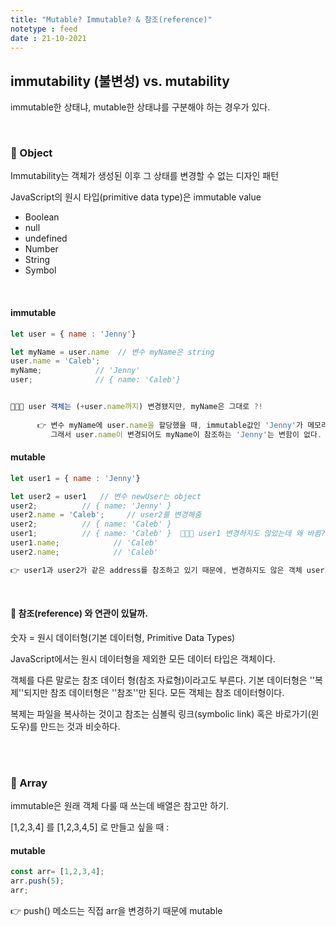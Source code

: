 ```yaml
---
title: "Mutable? Immutable? & 참조(reference)"
notetype : feed
date : 21-10-2021
---
```



## immutability  (불변성)  vs.  mutability

immutable한 상태냐,  mutable한 상태냐를 구분해야 하는 경우가 있다.

<br />


### 📌 Object 

Immutability는 객체가 생성된 이후 그 상태를 변경할 수 없는 디자인 패턴

JavaScript의 원시 타입(primitive data type)은 immutable value

+ Boolean
+ null
+ undefined
+ Number
+ String
+ Symbol


<br />

#### immutable

```javascript
let user = { name : 'Jenny'}

let myName = user.name  // 변수 myName은 string
user.name = 'Caleb';
myName;            // 'Jenny'
user;              // { name: 'Caleb'}


👩🏻‍💻 user 객체는 (+user.name까지) 변경됐지만, myName은 그대로 ?!
   
      👉 변수 myName에 user.name을 할당했을 때, immutable값인 'Jenny'가 메모리에 새로 생성되고 myName은 이 immutable값 'Jenny'를 참조하기 때문이다. (user.name의 참조를 할당하는 것이 아님)
         그래서 user.name이 변경되어도 myName이 참조하는 'Jenny'는 변함이 없다.
```





#### mutable

```javascript
let user1 = { name : 'Jenny'}

let user2 = user1   // 변수 newUser는 object
user2;          // { name: 'Jenny' }
user2.name = 'Caleb';     // user2를 변경해줌
user2;          // { name: 'Caleb' }
user1;          // { name: 'Caleb' }  👩🏻‍💻 user1 변경하지도 않았는데 왜 바뀜???
user1.name;            // 'Caleb'
user2.name;            // 'Caleb'

👉 user1과 user2가 같은 address를 참조하고 있기 때문에, 변경하지도 않은 객체 user1도 동시에 변경된다.
```

<br />


#### 🔮 참조(reference) 와 연관이 있달까.

숫자 = 원시 데이터형(기본 데이터형, Primitive Data Types)

JavaScript에서는 원시 데이터형을 제외한 모든 데이터 타입은 객체이다.

객체를 다른 말로는 참조 데이터 형(참조 자료형)이라고도 부른다. 기본 데이터형은 ''복제''되지만 참조 데이터형은 ''참조''만 된다. 모든 객체는 참조 데이터형이다.

복제는 파일을 복사하는 것이고 참조는 심볼릭 링크(symbolic link) 혹은 바로가기(윈도우)를 만드는 것과 비슷하다. 

<br />

   
<br />

### 📌 Array



immutable은 원래 객체 다룰 때 쓰는데 배열은 참고만 하기.



 [1,2,3,4] 를  [1,2,3,4,5] 로 만들고 싶을 때 :

#### mutable

```javascript
const arr= [1,2,3,4]; 
arr.push(5);
arr;
```

👉  push() 메소드는 직접 arr을 변경하기 때문에 mutable



